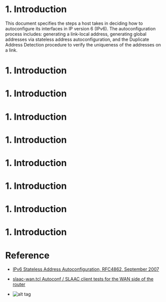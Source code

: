 # 1.  Introduction
This document specifies the steps a host takes in deciding how to autoconfigure its interfaces in IP version 6 (IPv6).
The autoconfiguration process includes:
generating a link-local address,
generating global addresses via stateless address autoconfiguration,
and the Duplicate Address Detection procedure to verify the uniqueness of the addresses on a link.

# 1.  Introduction
# 1.  Introduction
# 1.  Introduction
# 1.  Introduction
# 1.  Introduction
# 1.  Introduction
# 1.  Introduction
# 1.  Introduction

Reference
==============================
* [IPv6 Stateless Address Autoconfiguration, RFC4862, September 2007](https://tools.ietf.org/html/rfc4862)
* [slaac-wan.tcl  Autoconf / SLAAC client tests for the WAN side of the router](https://support.qacafe.com/test-summary/ipv6-test-summary/#slaac-wan.tcl)

* []()
![alt tag]()
